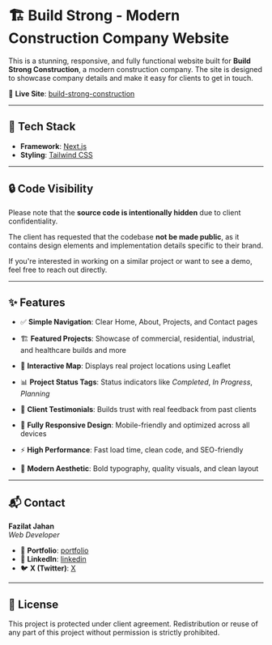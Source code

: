 # 🏗️ Build Strong - Modern Construction Company Website

This is a stunning, responsive, and fully functional website built for **Build Strong Construction**, a modern construction company. The site is designed to showcase company details and make it easy for clients to get in touch.

🔗 **Live Site**: [build-strong-construction](https://build-strong-construction.vercel.app/)

---

## 🚀 Tech Stack

- **Framework**: [Next.js](https://nextjs.org/)
- **Styling**: [Tailwind CSS](https://tailwindcss.com/)

---

## 🔒 Code Visibility

Please note that the **source code is intentionally hidden** due to client confidentiality.  

The client has requested that the codebase **not be made public**, as it contains design elements and implementation details specific to their brand.

If you're interested in working on a similar project or want to see a demo, feel free to reach out directly.

---

## ✨ Features

- ✅ **Simple Navigation**: Clear Home, About, Projects, and Contact pages
  
- 🏗️ **Featured Projects**: Showcase of commercial, residential, industrial, and healthcare builds and more
  
- 📍 **Interactive Map**: Displays real project locations using Leaflet
  
- 📊 **Project Status Tags**: Status indicators like _Completed_, _In Progress_, _Planning_
  
- 💬 **Client Testimonials**: Builds trust with real feedback from past clients
  
- 📱 **Fully Responsive Design**: Mobile-friendly and optimized across all devices
  
- ⚡ **High Performance**: Fast load time, clean code, and SEO-friendly
  
- 🎯 **Modern Aesthetic**: Bold typography, quality visuals, and clean layout 

---

## 📬 Contact

**Fazilat Jahan**  
_Web Developer_

- 📂 **Portfolio**: [portfolio](https://my-portfolio-fazilat-jahans-projects.vercel.app/)
- 🔗 **LinkedIn**: [linkedin](https://www.linkedin.com/in/fazilat-jahan-web-developer/)
- 🐦 **X (Twitter)**: [X](https://x.com/ItxFaziSays)

---

## 🧾 License

This project is protected under client agreement. Redistribution or reuse of any part of this project without permission is strictly prohibited.

